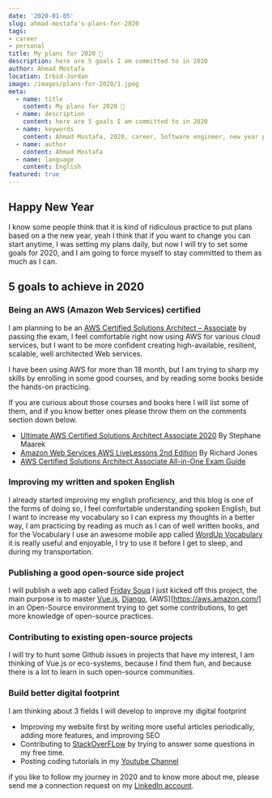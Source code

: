 ```yaml
---
date: '2020-01-05'
slug: ahmad-mostafa's-plans-for-2020
tags:
- career
- personal
title: My plans for 2020 🚀
description: here are 5 goals I am committed to in 2020
author: Ahmad Mostafa
location: Irbid-Jordan
image: /images/plans-for-2020/1.jpeg
meta:
  - name: title
    content: My plans for 2020 🚀
  - name: description
    content: here are 5 goals I am committed to in 2020
  - name: keywords
    content: Ahmad Mostafa, 2020, career, Software engineer, new year plans, new year goals
  - name: author
    content: Ahmad Mostafa
  - name: language
    content: English
featured: true
---
```


## Happy New Year

I know some people think that it is kind of ridiculous practice to put plans based on a the new year, yeah I think that if you want to change you can start anytime, I was setting my plans daily, but now I will try to set some goals for 2020, and I am going to force myself to stay committed to them as much as I can.

## 5 goals to achieve in 2020

### Being an AWS (Amazon Web Services) certified

I am planning to be an [AWS Certified Solutions Architect – Associate](https://aws.amazon.com/certification/certified-solutions-architect-associate/)
by passing the exam, I feel comfortable right now using AWS for various cloud services, but I want to be more confident creating high-available, resilient, scalable, well architected Web services.

I have been using AWS for more than 18 month, but I am trying to sharp my skills by enrolling in some good courses, and by reading some books beside the hands-on practicing.

If you are curious about those courses and books here I will list some of them, and if you know better ones please throw them on the comments section down below.

- [Ultimate AWS Certified Solutions Architect Associate 2020](https://www.udemy.com/course/aws-certified-solutions-architect-associate-saa-c01/) By Stephane Maarek
- [Amazon Web Services AWS LiveLessons 2nd Edition](https://learning.oreilly.com/videos/amazon-web-services/9780135581247) By Richard Jones
- [AWS Certified Solutions Architect Associate All-in-One Exam Guide](https://learning.oreilly.com/library/view/aws-certified-solutions/9781260108262/)

### Improving my written and spoken English

I already started improving my english proficiency, and this blog is one of the forms of doing so, I feel comfortable understanding spoken English, but I want to increase my vocabulary so I can express my thoughts in a better way, I am practicing by reading as much as I can of well written books, and for the Vocabulary I use an awesome mobile app called [WordUp Vocabulary](https://play.google.com/store/apps/details?id=co.wordupapp.app&hl=en) it is really useful and enjoyable, I try to use it before I get to sleep, and during my transportation.

### Publishing a good open-source side project

I will publish a web app called [Friday Souq](https://github.com/arab-open-source/friday-souq) I just kicked off this project, the main purpose is to master [Vue.js](https://vuejs.org/), [Django](https://www.djangoproject.com/), (AWS)[<https://aws.amazon.com/]> in an Open-Source environment trying to get some contributions, to get more knowledge of open-source practices.

### Contributing to existing open-source projects

I will try to hunt some Github issues in projects that have my interest, I am thinking of Vue.js or eco-systems, because I find them fun, and because there is a lot to learn in such open-source communities.

### Build better digital footprint

I am thinking about 3 fields I will develop to improve my digital footprint

- Improving my website first by writing more useful articles periodically, adding more features, and improving SEO
- Contributing to [StackOverFLow](https://stackoverflow.com/) by trying to answer some questions in my free time.
- Posting coding tutorials in my [Youtube Channel](https://www.youtube.com/channel/UC8fZybVYhEnCe1UwwVidVcg)

if you like to follow my journey in 2020 and to know more about me, please send me a connection request on my [LinkedIn account](https://www.linkedin.com/in/z3by/).
